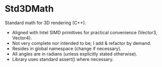 # Std3DMath

Standard math for 3D rendering (C++).

- Aligned with Intel SIMD primitives for practical convenience (Vector3, Vector4).
- Not very complete nor intended to be; I add & refactor by demand.
- Resides in global namespace (change if necessary).
- All angles are in radians (unless explicitly stated otherwise).
- Library uses standard assert() where necessary.

